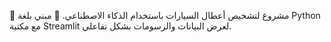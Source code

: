 🚗 مشروع لتشخيص أعطال السيارات باستخدام الذكاء الاصطناعي.
🔧 مبني بلغة Python مع مكتبة Streamlit لعرض البيانات والرسومات بشكل تفاعلي.
